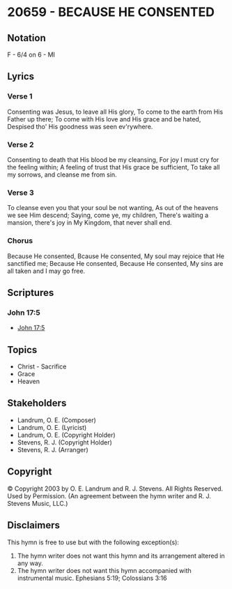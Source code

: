 # 20659 - BECAUSE HE CONSENTED

## Notation

F - 6/4 on 6 - MI

## Lyrics

### Verse 1

Consenting was Jesus, to leave all His glory, To come to the earth from His Father up there; To come with His love and His grace and be hated, Despised tho' His goodness was seen ev'rywhere.

### Verse 2

Consenting to death that His blood be my cleansing, For joy I must cry for the feeling within; A feeling of trust that His grace be sufficient, To take all my sorrows, and cleanse me from sin.

### Verse 3

To cleanse even you that your soul be not wanting, As out of the heavens we see Him descend; Saying, come ye, my children, There's waiting a mansion, there's joy in My Kingdom, that never shall end.

### Chorus

Because He consented, Bcause He consented, My soul may rejoice that He sanctified me; Because He consented, Because He consented, My sins are all taken and I may go free.


## Scriptures

### John 17:5

- [John 17:5](https://www.biblegateway.com/passage/?search=John%2017%3A5)


## Topics

- Christ - Sacrifice
- Grace
- Heaven

## Stakeholders

- Landrum, O. E. (Composer)
- Landrum, O. E. (Lyricist)
- Landrum, O. E. (Copyright Holder)
- Stevens, R. J. (Copyright Holder)
- Stevens, R. J. (Arranger)

## Copyright

© Copyright 2003 by O. E. Landrum and R. J. Stevens. All Rights Reserved. Used by Permission.
(An agreement between the hymn writer and R. J. Stevens Music, LLC.)

## Disclaimers

This hymn is free to use but with the following exception(s):
1. The hymn writer does not want this hymn and its arrangement altered in any way.
2. The hymn writer does not want this hymn accompanied with instrumental music.
Ephesians 5:19; Colossians 3:16

